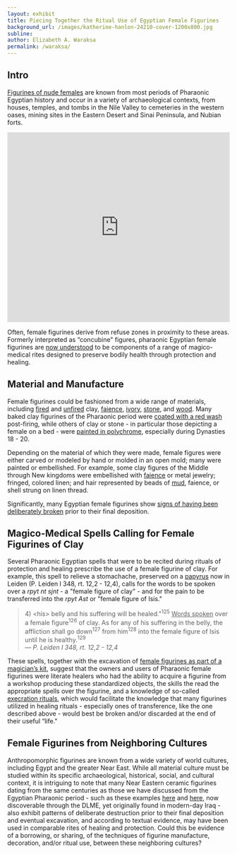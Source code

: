 ```yaml
---
layout: exhibit
title: Piecing Together the Ritual Use of Egyptian Female Figurines
background_url: /images/katherine-hanlon-24210-cover-1200x800.jpg
subline:
author: Elizabeth A. Waraksa
permalink: /waraksa/
---
```


## Intro

[Figurines of nude females](https://escholarship.org/uc/item/4dg0d57b) are known from most periods of Pharaonic Egyptian history and occur in a variety of archaeological contexts, from houses, temples, and tombs in the Nile Valley to cemeteries in the western oases, mining sites in the Eastern Desert and Sinai Peninsula, and Nubian forts.

<iframe src='https://embed.stanford.edu/iframe?url=https://purl.stanford.edu/vj873xk9564&hide_title=true' height='430px' width='100%' frameborder='0' marginwidth='0' marginheight='0' scrolling='no' allowfullscreen></iframe>

Often, female figurines derive from refuse zones in proximity to these areas. Formerly interpreted as “concubine" figures, pharaonic Egyptian female figurines are [now understood](https://thesiscommons.org/h4ynq) to be components of a range of magico-medical rites designed to preserve bodily health through protection and healing.

## Material and Manufacture

Female figurines could be fashioned from a wide range of materials, including [fired](http://petriecat.museums.ucl.ac.uk/dispatcher.aspx?action=search&database=ChoiceUCLPC&search=accession_number=%20%27UC59321%27&limit=10&SRT0=&TYP0=&SEQ0=&position=1) and [unfired](http://petriecat.museums.ucl.ac.uk/dispatcher.aspx?action=search&database=ChoiceUCLPC&search=accession_number=%20%27UC7155%27&limit=10&SRT0=&TYP0=&SEQ0=&position=1) clay, [faience](https://www.metmuseum.org/art/collection/search/544220), [ivory](http://petriecat.museums.ucl.ac.uk/dispatcher.aspx?action=search&database=ChoiceUCLPC&search=accession_number=%20%27UC26084%27&limit=10&SRT0=&TYP0=&SEQ0=&position=1), [stone](http://britishmuseum.org/research/collection_online/collection_object_details.aspx?objectId=119560&partId=1&searchText=bed+Egypt&images=true&page=1), and [wood](https://www.metmuseum.org/art/collection/search/544216). Many baked clay figurines of the Pharaonic period were [coated with a red wash](http://petriecat.museums.ucl.ac.uk/dispatcher.aspx?action=search&database=ChoiceUCLPC&search=accession_number=%20%27UC115%27&limit=10&SRT0=&TYP0=&SEQ0=&position=1) post-firing, while others of clay or stone - in particular those depicting a female on a bed - were [painted in polychrome](http://globalegyptianmuseum.org/record.aspx?id=2705), especially during Dynasties 18 - 20.

Depending on the material of which they were made, female figures were either carved or modeled by hand or molded in an open mold; many were painted or embellished. For example, some clay figures of the Middle through New kingdoms were embellished with [faience](http://cartelfr.louvre.fr/cartelfr/visite?srv=car_not_frame&idNotice=23711&langue=fr) or metal jewelry; fringed, colored linen; and hair represented by beads of [mud](http://cartelfr.louvre.fr/cartelfr/visite?srv=car_not_frame&idNotice=23735&langue=fr), faience, or shell strung on linen thread.

Significantly, many Egyptian female figurines show [signs of having been deliberately broken](http://antiquities.bibalex.org/Collection/Detail.aspx?lang=en&a=1061) prior to their final deposition.

## Magico-Medical Spells Calling for Female Figurines of Clay

Several Pharaonic Egyptian spells that were to be recited during rituals of protection and healing prescribe the use of a female figurine of clay. For example, this spell to relieve a stomachache, preserved on a [papyrus](http://www.rmo.nl/collectie/zoeken?object=AMS+26a+vel+1) now in Leiden (P. Leiden I 348, rt. 12,2 - 12,4), calls for the words to be spoken over a *rpyt nt sjnt* - a "female figure of clay" - and for the pain to be transferred into the *rpyt Ast* or "female figure of Isis."

<blockquote>
4) &lt;his&gt; belly and his suffering will be healed."<sup>125</sup> <u>Words spoken</u> over a female figure<sup>126</sup> of clay. As for any of his suffering in the belly, the affliction shall go down<sup>127</sup> from him<sup>128</sup> into the female figure of Isis until he is healthy.<sup>129</sup>
<footer>
  <cite>— P. Leiden I 348, rt. 12,2 - 12,4</cite>
</footer>
</blockquote>


These spells, together with the excavation of [female figurines as part of a magician’s kit](https://egyptmanchester.wordpress.com/2012/03/15/object-biography-3-a-female-figurine-from-the-magicians-tomb-acc-no-1790/), suggest that the owners and users of Pharaonic female figurines were literate healers who had the ability to acquire a figurine from a workshop producing these standardized objects, the skills the read the appropriate spells over the figurine, and a knowledge of so-called [execration rituals](http://digital2.library.ucla.edu/viewItem.do?ark=21198/zz000s3mqr ), which would facilitate the knowledge that many figurines utilized in healing rituals - especially ones of transference, like the one described above - would best be broken and/or discarded at the end of their useful “life."

## Female Figurines from Neighboring Cultures

Anthropomorphic figurines are known from a wide variety of world cultures, including Egypt and the greater Near East. While all material culture must be studied within its specific archaeological, historical, social, and cultural context, it is intriguing to note that many Near Eastern ceramic figurines dating from the same centuries as those we have discussed from the Egyptian Pharaonic period - such as these examples [here](https://spotlight.dlme.clir.org/library/catalog/met_324850) and [here](https://spotlight.dlme.clir.org/library/catalog/met_324851), now discoverable through the DLME, yet originally found in modern-day Iraq - also exhibit patterns of deliberate destruction prior to their final deposition and eventual excavation, and according to textual evidence, may have been used in comparable rites of healing and protection. Could this be evidence of a borrowing, or sharing, of the techniques of figurine manufacture, decoration, and/or ritual use, between these neighboring cultures?

